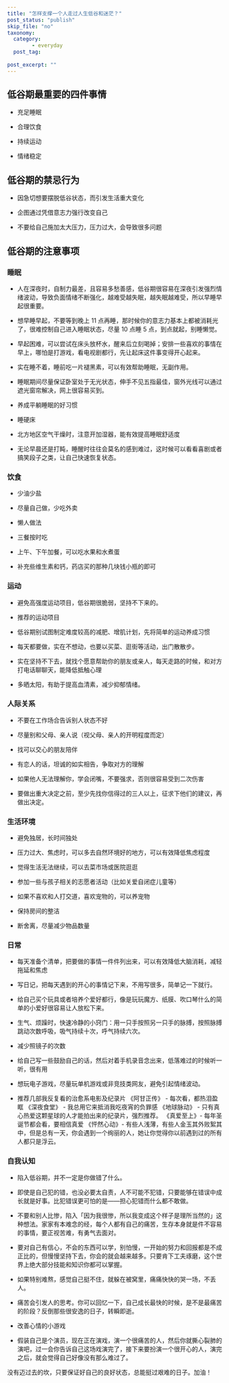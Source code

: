 ```yaml
---
title: "怎样支撑一个人走过人生低谷和迷茫？"
post_status: "publish"
skip_file: "no"
taxonomy:
  category: 
        - everyday
  post_tag: 
    
post_excerpt: ""
---
```

## 低谷期最重要的四件事情

* 充足睡眠

* 合理饮食

* 持续运动

* 情绪稳定

## 低谷期的禁忌行为

* 因急切想要摆脱低谷状态，而引发生活重大变化

* 企图通过凭借意志力强行改变自己

* 不要给自己施加太大压力，压力过大，会导致很多问题

## 低谷期的注意事项

### 睡眠

* 人在深夜时，自制力最差，且容易多愁善感，低谷期很容易在深夜引发强烈情绪波动，导致负面情绪不断强化，越难受越失眠，越失眠越难受，所以早睡早起很重要。

* 想早睡早起，不要等到晚上 11 点再睡，那时候你的意志力基本上都被消耗光了，很难控制自己进入睡眠状态，尽量 10 点睡 5 点，到点就起，别睡懒觉。

* 早起困难，可以尝试在床头放杯水，醒来后立刻喝掉；安排一些喜欢的事情在早上，哪怕是打游戏，看电视剧都行，先让起床这件事变得开心起来。

* 实在睡不着，睡前吃一片褪黑素，可以有效帮助睡眠，无副作用。

* 睡眠期间尽量保证卧室处于无光状态，伸手不见五指最佳，窗外光线可以通过遮光窗帘解决，网上很容易买到。

* 养成平躺睡眠的好习惯

* 睡硬床

* 北方地区空气干燥时，注意开加湿器，能有效提高睡眠舒适度

* 无论早晨还是打盹，睡醒时往往会莫名的感到难过，这时候可以看看喜剧或者搞笑段子之类，让自己快速恢复状态。

### 饮食

* 少油少盐

* 尽量自己做，少吃外卖

* 懒人做法

* 三餐按时吃

* 上午、下午加餐，可以吃水果和水煮蛋

* 补充些维生素和钙，药店买的那种几块钱小瓶的即可

### 运动

* 避免高强度运动项目，低谷期很脆弱，坚持不下来的。

* 推荐的运动项目

* 低谷期别试图制定难度较高的减肥、增肌计划，先将简单的运动养成习惯

* 每天都要做，实在不想动，也要以买菜、逛街等活动，出门散散步。

* 实在坚持不下去，就找个愿意帮助你的朋友或亲人，每天走路的时候，和对方打电话聊聊天，能降低抵触心理

* 多晒太阳，有助于提高血清素，减少抑郁情绪。

### 人际关系

* 不要在工作场合告诉别人状态不好

* 尽量别和父母、亲人说（视父母、亲人的开明程度而定）

* 找可以交心的朋友陪伴

* 有恋人的话，坦诚的如实相告，争取对方的理解

* 如果他人无法理解你，学会闭嘴，不要强求，否则很容易受到二次伤害

* 要做出重大决定之前，至少先找你信得过的三人以上，征求下他们的建议，再做出决定。

### 生活环境

* 避免独居，长时间独处

* 压力过大、焦虑时，可以多去自然环境好的地方，可以有效降低焦虑程度

* 觉得生活无法继续，可以去菜市场或医院逛逛

* 参加一些与孩子相关的志愿者活动（比如关爱自闭症儿童等）

* 如果不喜欢和人打交道，喜欢宠物的，可以养宠物

* 保持房间的整洁

* 断舍离，尽量减少物品数量

### 日常

* 每天准备个清单，把要做的事情一件件列出来，可以有效降低大脑消耗，减轻拖延和焦虑

* 写日记，把每天遇到的开心的事情记下来，不用写很多，简单记一下就行。

* 给自己买个玩具或者培养个爱好都行，像是玩玩魔方、纸膜、吹口琴什么的简单的小爱好很容易让人放松下来。

* 生气、烦躁时，快速冷静的小窍门：用一只手按照另一只手的脉搏，按照脉搏跳动次数呼吸，吸气持续十次，呼气持续六次。

* 减少照镜子的次数

* 给自己写一些鼓励自己的话，然后对着手机录音念出来，低落难过的时候听一听，很有用

* 想玩电子游戏，尽量玩单机游戏或非竞技类网友，避免引起情绪波动。

* 推荐几部我反复看的治愈系电影及纪录片 《阿甘正传》 - 每次看，都热泪盈眶 《深夜食堂》 - 我总用它来抵消我吃夜宵的负罪感 《地球脉动》 - 只有真心热爱这颗星球的人才能拍出来的纪录片，强烈推荐。 《真爱至上》- 每年圣诞节都会看，要相信真爱 《怦然心动》- 有些人浅薄，有些人金玉其外败絮其中，但是总有一天，你会遇到一个绚丽的人，她让你觉得你以前遇到过的所有人都只是浮云。

### 自我认知

* 陷入低谷期，并不一定是你做错了什么。

* 即使是自己犯的错，也没必要太自责，人不可能不犯错，只要能够在错误中成长就是好事。比犯错误更可怕的是——担心犯错而什么都不敢做。

* 不要和别人比惨，陷入「因为我很惨，所以我变成这个样子是理所当然的」这种想法。家家有本难念的经，每个人都有自己的痛苦，生存本身就是件不容易的事情，要正视苦难，有勇气去面对。

* 要对自己有信心，不会的东西可以学，别怕慢，一开始的努力和回报都是不成正比的，但慢慢坚持下去，你会的就会越来越多。只要肯下工夫琢磨，这个世界上绝大部分技能和知识你都可以掌握。

* 如果特别难熬，感觉自己挺不住，就躲在被窝里，痛痛快快的哭一场，不丢人。

* 痛苦会引发人的思考。你可以回忆一下，自己成长最快的时候，是不是最痛苦的阶段？反倒那些很安逸的日子，转瞬即逝。

* 改善心情的小游戏

* 假装自己是个演员，现在正在演戏，演一个很痛苦的人，然后你就撕心裂肺的演吧，过一会你告诉自己这场戏演完了，接下来要扮演一个很开心的人，演完之后，就会觉得自己好像没有那么难过了。

没有迈过去的坎，只要保证好自己的良好状态，总能挺过艰难的日子。加油！